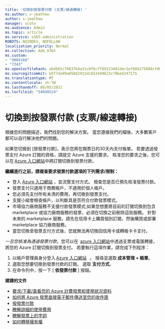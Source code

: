 ```yaml
---
title: '切換到按發票付款 (支票/線速轉接) '
ms.author: v-jmathew
author: v-jmathew
manager: scotv
ms.audience: Admin
ms.topic: article
ms.service: o365-administration
ROBOTS: NOINDEX, NOFOLLOW
localization_priority: Normal
ms.collection: Adm_O365
ms.custom:
- "9004168"
- "7343"
ms.openlocfilehash: ebdb65c76837b4a31c8f6cff89223481dec1ef804275608cfd60986a4f089204
ms.sourcegitcommit: b5f7da89a650d2915dc652449623c78be6247175
ms.translationtype: MT
ms.contentlocale: zh-TW
ms.lasthandoff: 08/05/2021
ms.locfileid: "54049524"
---
```

# <a name="switch-to-pay-by-invoice-chequewire-transfer"></a>切換到按發票付款 (支票/線速轉接) 

根據您的問題描述，我們找到您的解決方案。 當您遵循我們的檔後，大多數客戶都可以自行解決他們的問題。

如果您切換到 [按發票付款]，表示您將在開票日的30天內支付帳單。 若要透過發票支付 Azure 訂閱的資格，請提交 Azure 支援的要求。 核准您的要求之後，您可以在 [Azure 入口網站](https://portal.azure.com/)中將訂閱切換到發票付款。

**繼續進行之前，請複查要求發票付款選項的下列需求/限制：**

- 登入 [Azure 入口網站](https://portal.azure.com/) ，並流覽支付方式。 檢查您是否已預先核准發票付款。
- 發票支付只適用于商務帳戶，不適用於個人帳戶。
- 您必須先支付所有未清的費用，再切換到發票支付。
- 支援小組會檢查帳戶，以判斷其是否符合付款發票模式。
- 市場協力廠商服務不支援付款發票模式;如果您想要將目前的訂閱切換到包含 marketplace 或協力廠商服務的發票，必須在切換之前刪除這些服務。 針對未來的 marketplace 服務，請先在信用卡上購買個別訂閱，然後購買或部署 marketplace 協力廠商服務。
- 當您切換至發票支付方式後，您就無法再切換回信用卡或轉帳卡卡支付。

*一旦您核准為透過發票付款*，您可以在  [azure 入口網站](https://portal.azure.com/)中透過支票或電匯轉接，將您的 Azure 訂閱切換到發票支付。
若要執行這項作業，請完成下列程序：

1. 以帳戶管理員身分登入 [Azure 入口網站](https://portal.azure.com/)   。 搜尋並選取 **成本管理 + 帳單**。
2. 選取您想要切換到發票付款的訂閱。 選取 **支付方式**。
3. 在命令列中，按一下 [ **依發票付款** ] 按鈕。

**建譯的文件**

- [要求/下載/查看您的 Azure 計費發票和使用狀況資料](https://docs.microsoft.com/azure/billing/billing-download-azure-invoice-daily-usage-date)
- [如何將 Azure 發票直接電子郵件傳送至您的收件匣](https://docs.microsoft.com/azure/billing/billing-download-azure-invoice-daily-usage-date)
- [按發票付款](https://docs.microsoft.com/azure/billing/billing-how-to-pay-by-invoice)
- [瞭解詳細的使用費用](https://docs.microsoft.com/azure/billing/billing-understand-your-bill)
- [瞭解發票上的字詞](https://docs.microsoft.com/azure/billing/billing-understand-your-invoice)
- [如何轉移擁有權](https://docs.microsoft.com/azure/billing/billing-subscription-transfer)
